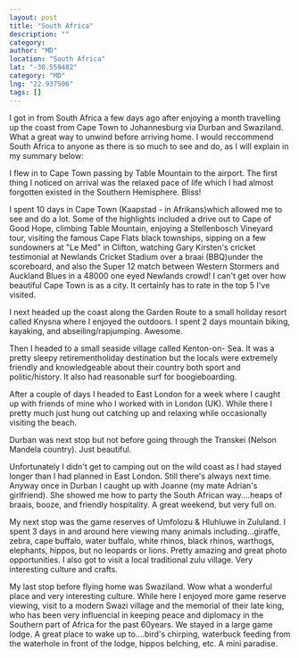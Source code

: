 ```yaml
---
layout: post
title: "South Africa"
description: ""
category:
author: "MD"
location: "South Africa"
lat: "-30.559482"
category: "MD"
lng: "22.937506"
tags: []
---
```



I got in from South Africa a few days ago after enjoying a 
month travelling up the coast from Cape Town to 
Johannesburg via Durban and Swaziland. What a great way to 
unwind before arriving home. I would reccommend South 
Africa to anyone as there is so much to see and do, as I 
will explain in my summary below:

I flew in to Cape Town passing by Table Mountain to
the airport. The first thing I noticed on arrival
was the relaxed pace of life which I had almost forgotten 
existed in the Southern Hemisphere. Bliss!

I spent 10 days in Cape Town (Kaapstad - in Afrikans)which 
allowed me to see and do a lot. Some of the highlights 
included a drive out to Cape of Good Hope, climbing Table 
Mountain, enjoying a Stellenbosch Vineyard tour, visiting 
the famous Cape Flats black townships, sipping on a few 
sundowners at "Le Med" in Clifton, watching Gary Kirsten's 
cricket testimonial at Newlands Cricket Stadium over a 
braai (BBQ)under the scoreboard, and also the Super 12 
match between Western Stormers and Auckland Blues in a 
48000 one eyed Newlands crowd! I can't get over how 
beautiful Cape Town is as a city. It certainly has to rate 
in the top 5 I've visited.

I next headed up the coast along the Garden Route to a
small holiday resort called Knysna where I enjoyed the 
outdoors. I spent 2 days mountain biking, kayaking, and 
abseiling/rapjumping. Awesome.

Then I headed to a small seaside village called Kenton-on-
Sea. It was a pretty sleepy retirementholiday destination 
but the locals were extremely friendly and knowledgeable 
about their country both sport and politic/history. It also 
had reasonable surf for boogieboarding.

After a couple of days I headed to East London for a week 
where I caught up with friends of mine who I worked with in 
London (UK). While there I pretty much just hung out 
catching up and relaxing while occasionally visiting the 
beach.

Durban was next stop but not before going through the 
Transkei (Nelson Mandela country). Just beautiful.

Unfortunately I didn't get to camping out on the wild coast 
as I had stayed longer than I had planned in East London. 
Still there's always next time. Anyway once in Durban I 
caught up with Joanne (my mate Adrian's girlfriend). She 
showed me how to party the South African way....heaps of 
braais, booze, and friendly hospitality. A great weekend, 
but very full on.

My next stop was the game reserves of Umfolozu & Hluhluwe 
in Zululand. I spent 3 days in and around here viewing many 
animals including...giraffe, zebra, cape buffalo, water 
buffalo, white rhinos, black rhinos, warthogs, elephants, 
hippos, but no leopards or lions. Pretty amazing and great 
photo opportunities. I also got to visit a local traditional
zulu village. Very interesting culture and crafts.

My last stop before flying home was Swaziland. Wow what a 
wonderful place and very interesting culture. While here I 
enjoyed more game reserve viewing, visit to a modern Swazi 
village and the memorial of their late king, who has been 
very influencial in keeping peace and diplomacy in the 
Southern part of Africa for the past 60years. We stayed in 
a large game lodge. A great place to wake up to....bird's 
chirping, waterbuck feeding from the waterhole in front of
the lodge, hippos belching, etc. A mini paradise.






